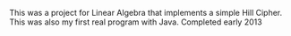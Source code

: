 This was a project for Linear Algebra that implements a simple Hill Cipher.
This was also my first real program with Java. Completed early 2013
